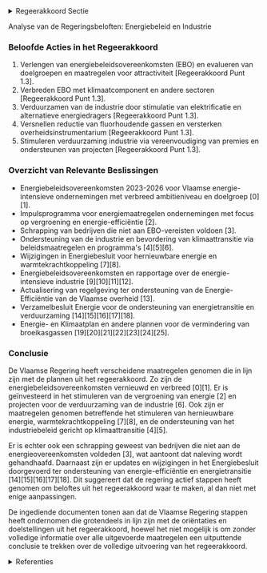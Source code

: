 

<details>
        <summary>Regeerakkoord Sectie </summary>
        <p>1.3 Industrie Het beleidskader voor de energie-intensieve industrie heeft haar succes al bewezen en wordt verdergezet: in 2023 verlengen we de vrijwillige energiebeleidsovereenkomsten (EBO), evalueren we de huidige doelgroepen, de rentabiliteit van de maatregelen en de attractiviteit voor de onderne-mingen om deel te nemen en verbreden het instrument met nieuwe overeenkomsten voor sectoren die nog niet gevat zijn. In nauw overleg met de betrokken sectoren, bekijken we hoe we het bestaande instrument verder kunnen verbreden met een klimaatcomponent. In dat overleg wordt voorts ook een verdere verbreding van het doelgebied van de EBO naar materiaalge-bruik, mobiliteit, restwarmte en water bekeken. Om ondernemingen aan te zetten toe te treden tot vrijwillige energiebeleidsovereenkomsten passen we het regelgevend kader aan zodat alle ondernemingen die meer dan 0,1 PJ energie verbruiken elke 4 jaar energieplannen actuali-seren en uitvoeren en ondernemingen die minder verbruiken ook aan hun energie-efficiëntie werken. Het instrument van de mini-energiebeleidsover-eenkomsten wordt verder uitgewerkt en uitge-breid naar nieuwe sectoren. Door middel van vrijwillige overeenkomsten met de kmo’s laten we hen gericht en klimaatvriendelijk investeren. We maken werk van een gecentraliseerde infor-matieverstrekking, op maat van de ondernemers, via koppeling aan bestaande informatieve kanalen en ondersteunen demonstratieprojecten op de bedrijfsvloer. De broeikasgassen van de niet-ETS industrie worden sterk verlaagd door in te zetten op: een verdere vergroening van de energiedra-gers met 10% binnen de industrie tegen 2030. Hiervoor stimuleren we verdere elektrificatie en het gebruik van biogas, duurzame biomassa, waterstof en syntheti-sche brandstoffen. we versnellen de reductie van fluorhou-dende gassen. We onderzoeken hoe het overheidsinstrumentarium kostenefficiënt versterkt kan worden. Daarnaast zetten we ook in op bijkomende responsabilisering van specifieke gebruikersgroepen. Via ontzorgings- en financieringsinitiatieven stimuleren we de verduurzaming van de indus-trie: we vereenvoudigen de diverse premies door integratie van de investeringspremie voor energiebesparende maatregelen van de netbeheerders in de Ecologiepremie+. via projecten in het kader van de Moonshot “Vlaanderen CO2-neutraal”, en in het bijzonder de ‘Moonshot’ rond het opvangen, opslaan en hergebruik van CO2, onder-steunen we kennisinstellingen die onder-zoek verrichten naar technologieën en de versnelde opschaling van projecten die substantieel kunnen bijdragen tot het CO2- neutraal maken van onze industrie. We streven hierbij naar het betrekken van de volledige waardeketen om deze techno-logische oplossingen ook internationaal succesvol te laten valoriseren door Vlaamse ondernemingen. We investeren verder in onderzoek en ontwikke-ling naar duurzame energie- en klimaatoplos-singen. We hebben hierbij de ambitie om Europese koploper te worden in onder meer waterstof. </p>
        </details> 

Analyse van de Regeringsbeloften: Energiebeleid en Industrie

### Beloofde Acties in het Regeerakkoord
1. Verlengen van energiebeleidsovereenkomsten (EBO) en evalueren van doelgroepen en maatregelen voor attractiviteit [Regeerakkoord Punt 1.3].
2. Verbreden EBO met klimaatcomponent en andere sectoren [Regeerakkoord Punt 1.3].
3. Verduurzamen van de industrie door stimulatie van elektrificatie en alternatieve energiedragers [Regeerakkoord Punt 1.3].
4. Versnellen reductie van fluorhoudende gassen en versterken overheidsinstrumentarium [Regeerakkoord Punt 1.3].
5. Stimuleren verduurzaming industrie via vereenvoudiging van premies en ondersteunen van projecten [Regeerakkoord Punt 1.3].

### Overzicht van Relevante Beslissingen
- Energiebeleidsovereenkomsten 2023-2026 voor Vlaamse energie-intensieve ondernemingen met verbreed ambitieniveau en doelgroep \[0\]\[1\].
- Impulsprogramma voor energiemaatregelen ondernemingen met focus op vergroening en energie-efficiëntie \[2\].
- Schrapping van bedrijven die niet aan EBO-vereisten voldoen \[3\].
- Ondersteuning van de industrie en bevordering van klimaattransitie via beleidsmaatregelen en programma's \[4\]\[5\]\[6\].
- Wijzigingen in Energiebesluit voor hernieuwbare energie en warmtekrachtkoppeling \[7\]\[8\].
- Energiebeleidsovereenkomsten en rapportage over de energie-intensieve industrie \[9\]\[10\]\[11\]\[12\].
- Actualisering van regelgeving ter ondersteuning van de Energie-Efficiëntie van de Vlaamse overheid \[13\].
- Verzamelbesluit Energie voor de ondersteuning van energietransitie en verduurzaming \[14\]\[15\]\[16\]\[17\]\[18\].
- Energie- en Klimaatplan en andere plannen voor de vermindering van broeikasgassen \[19\]\[20\]\[21\]\[22\]\[23\]\[24\]\[25\].

### Conclusie
De Vlaamse Regering heeft verscheidene maatregelen genomen die in lijn zijn met de plannen uit het regeerakkoord. Zo zijn de energiebeleidsovereenkomsten vernieuwd en verbreed \[0\]\[1\]. Er is geïnvesteerd in het stimuleren van de vergroening van energie \[2\] en projecten voor de verduurzaming van de industrie \[6\]. Ook zijn er maatregelen genomen betreffende het stimuleren van hernieuwbare energie, warmtekrachtkoppeling \[7\]\[8\], en de ondersteuning van het industriebeleid gericht op klimaattransitie \[4\]\[5\].

Er is echter ook een schrapping geweest van bedrijven die niet aan de energieovereenkomsten voldeden \[3\], wat aantoont dat naleving wordt gehandhaafd. Daarnaast zijn er updates en wijzigingen in het Energiebesluit doorgevoerd ter ondersteuning van energie-efficiëntie en energietransitie \[14\]\[15\]\[16\]\[17\]\[18\]. Dit suggereert dat de regering actief stappen heeft genomen om beloftes uit het regeerakkoord waar te maken, al dan niet met enige aanpassingen.

De ingediende documenten tonen aan dat de Vlaamse Regering stappen heeft ondernomen die grotendeels in lijn zijn met de oriëntaties en doelstellingen uit het regeerakkoord, hoewel het niet mogelijk is om zonder volledige informatie over alle uitgevoerde maatregelen een uitputtende conclusie te trekken over de volledige uitvoering van het regeerakkoord.

<details>
        <summary> Referenties</summary>
        **[\[0\]](https://beslissingenvlaamseregering.vlaanderen.be/?search=Energiebeleidsovereenkomsten%202023-2026%20Vlaamse%20energie-intensieve%20ondernemingen%20&dateOption=select&startDate=2022-11-10T07%3A00%3A00Z&endDate=2022-11-10T07%3A00%3A00Z)** : **(2022-11-10)** Energiebeleidsovereenkomsten 2023-2026 Vlaamse energie-intensieve ondernemingen  

**[\[1\]](https://beslissingenvlaamseregering.vlaanderen.be/?search=Energiebeleidsovereenkomsten%202023-2026%20Vlaamse%20energie-intensieve%20ondernemingen%20&dateOption=select&startDate=2022-07-08T08%3A00%3A00Z&endDate=2022-07-08T08%3A00%3A00Z)** : **(2022-07-08)** Energiebeleidsovereenkomsten 2023-2026 Vlaamse energie-intensieve ondernemingen  

**[\[2\]](https://beslissingenvlaamseregering.vlaanderen.be/?search=Impulsprogramma%20energiemaatregelen%20ondernemingen%20voor%20onder%20meer%20de%20versnelde%20vergroening%20warmtevraag%20niet-ETS%20industrie%20in%20Vlaanderen&dateOption=select&startDate=2022-12-02T09%3A00%3A00Z&endDate=2022-12-02T09%3A00%3A00Z)** : **(2022-12-02)** Impulsprogramma energiemaatregelen ondernemingen voor onder meer de versnelde vergroening warmtevraag niet-ETS industrie in Vlaanderen 

**[\[3\]](https://beslissingenvlaamseregering.vlaanderen.be/?search=Schrapping%20twee%20ondernemingen%20als%20toegetreden%20lid%20tot%20de%20energiebeleidsovereenkomst%20%28EBO%29%20voor%20de%20verankering%20van%20en%20voor%20blijvende%20energie-effici%C3%ABntie%20in%20de%20Vlaamse%20energie-intensieve%20industrie&dateOption=select&startDate=2021-06-18T08%3A00%3A00Z&endDate=2021-06-18T08%3A00%3A00Z)** : **(2021-06-18)** Schrapping twee ondernemingen als toegetreden lid tot de energiebeleidsovereenkomst (EBO) voor de verankering van en voor blijvende energie-efficiëntie in de Vlaamse energie-intensieve industrie 

**[\[4\]](https://beslissingenvlaamseregering.vlaanderen.be/?search=Voorontwerp%20van%20programmanota%20ter%20bevordering%20van%20de%20Vlaamse%20industri%C3%ABle%20energie-%20en%20klimaattransitie%202022-2025&dateOption=select&startDate=2023-02-03T09%3A00%3A00Z&endDate=2023-02-03T09%3A00%3A00Z)** : **(2023-02-03)** Voorontwerp van programmanota ter bevordering van de Vlaamse industriële energie- en klimaattransitie 2022-2025 

**[\[5\]](https://beslissingenvlaamseregering.vlaanderen.be/?search=Programmanota%20ter%20bevordering%20van%20de%20Vlaamse%20industri%C3%ABle%20energie-%20en%20klimaattransitie%202022-2025&dateOption=select&startDate=2023-06-16T08%3A00%3A00Z&endDate=2023-06-16T08%3A00%3A00Z)** : **(2023-06-16)** Programmanota ter bevordering van de Vlaamse industriële energie- en klimaattransitie 2022-2025 

**[\[6\]](https://beslissingenvlaamseregering.vlaanderen.be/?search=Visienota%20%27Bijkomende%20maatregelen%20Klimaat%27&dateOption=select&startDate=2021-11-05T15%3A30%3A00Z&endDate=2021-11-05T15%3A30%3A00Z)** : **(2021-11-05)** Visienota 'Bijkomende maatregelen Klimaat' 

**[\[7\]](https://beslissingenvlaamseregering.vlaanderen.be/?search=Ondersteuning%20hernieuwbare%20energiebronnen%20en%20warmtekrachtkoppeling%3A%20wijziging%20Energiebesluit&dateOption=select&startDate=2020-07-10T08%3A00%3A00Z&endDate=2020-07-10T08%3A00%3A00Z)** : **(2020-07-10)** Ondersteuning hernieuwbare energiebronnen en warmtekrachtkoppeling: wijziging Energiebesluit 

**[\[8\]](https://beslissingenvlaamseregering.vlaanderen.be/?search=Ondersteuning%20hernieuwbare%20energiebronnen%20en%20warmtekrachtkoppeling%3A%20wijziging%20Energiebesluit&dateOption=select&startDate=2020-05-29T08%3A00%3A00Z&endDate=2020-05-29T08%3A00%3A00Z)** : **(2020-05-29)** Ondersteuning hernieuwbare energiebronnen en warmtekrachtkoppeling: wijziging Energiebesluit 

**[\[9\]](https://beslissingenvlaamseregering.vlaanderen.be/?search=Energiebeleidsovereenkomsten%20voor%20de%20verankering%20van%20en%20voor%20blijvende%20energie-effici%C3%ABntie%20in%20de%20Vlaamse%20energie-intensieve%20industrie%20voor%20VER-bedrijven%20en%20niet%20VER-bedrijven%3A%20jaarverslag%202022&dateOption=select&startDate=2023-12-22T09%3A00%3A00Z&endDate=2023-12-22T09%3A00%3A00Z)** : **(2023-12-22)** Energiebeleidsovereenkomsten voor de verankering van en voor blijvende energie-efficiëntie in de Vlaamse energie-intensieve industrie voor VER-bedrijven en niet VER-bedrijven: jaarverslag 2022 

**[\[10\]](https://beslissingenvlaamseregering.vlaanderen.be/?search=Commissie%20Energiebeleidsovereenkomst%20%28EBO%29%20inzake%20de%20uitvoering%20van%20de%20energiebeleidsovereenkomsten%20voor%20de%20energie-intensieve%20industrie%3A%20jaarverslag%202020&dateOption=select&startDate=2022-03-25T09%3A00%3A00Z&endDate=2022-03-25T09%3A00%3A00Z)** : **(2022-03-25)** Commissie Energiebeleidsovereenkomst (EBO) inzake de uitvoering van de energiebeleidsovereenkomsten voor de energie-intensieve industrie: jaarverslag 2020 

**[\[11\]](https://beslissingenvlaamseregering.vlaanderen.be/?search=Energiebeleidsovereenkomsten%20voor%20de%20verankering%20van%20en%20voor%20blijvende%20energie-effici%C3%ABntie%20in%20de%20Vlaamse%20energie-intensieve%20industrie%20voor%20VER-bedrijven%20en%20niet%20VER-bedrijven%3A%20jaarverslag%202021&dateOption=select&startDate=2022-12-23T09%3A00%3A00Z&endDate=2022-12-23T09%3A00%3A00Z)** : **(2022-12-23)** Energiebeleidsovereenkomsten voor de verankering van en voor blijvende energie-efficiëntie in de Vlaamse energie-intensieve industrie voor VER-bedrijven en niet VER-bedrijven: jaarverslag 2021 

**[\[12\]](https://beslissingenvlaamseregering.vlaanderen.be/?search=Jaarverslag%202019%20Commissie%20Energiebeleidsovereenkomsten%20%28EBO%29&dateOption=select&startDate=2021-04-02T08%3A00%3A00Z&endDate=2021-04-02T08%3A00%3A00Z)** : **(2021-04-02)** Jaarverslag 2019 Commissie Energiebeleidsovereenkomsten (EBO) 

**[\[13\]](https://beslissingenvlaamseregering.vlaanderen.be/?search=Actualisatie%20van%20het%20kader%20voor%20de%20Oproep%20%27Actieplan%20Energie-Effici%C3%ABntie%20en%20Klimaatimpact%20Vlaamse%20Overheid%202021-2025%27&dateOption=select&startDate=2021-07-16T06%3A00%3A00Z&endDate=2021-07-16T06%3A00%3A00Z)** : **(2021-07-16)** Actualisatie van het kader voor de Oproep 'Actieplan Energie-Efficiëntie en Klimaatimpact Vlaamse Overheid 2021-2025' 

**[\[14\]](https://beslissingenvlaamseregering.vlaanderen.be/?search=Verzamelbesluit%20Energie&dateOption=select&startDate=2020-12-11T09%3A00%3A00Z&endDate=2020-12-11T09%3A00%3A00Z)** : **(2020-12-11)** Verzamelbesluit Energie 

**[\[15\]](https://beslissingenvlaamseregering.vlaanderen.be/?search=Verzamelbesluit%20Energie&dateOption=select&startDate=2021-04-23T08%3A00%3A00Z&endDate=2021-04-23T08%3A00%3A00Z)** : **(2021-04-23)** Verzamelbesluit Energie 

**[\[16\]](https://beslissingenvlaamseregering.vlaanderen.be/?search=Plan%20Vlaamse%20Veerkracht%3A%20volgende%20stappen%20en%20uitbreiding%20van%20het%20Vlaams%20beleidsplan%20bio-economie&dateOption=select&startDate=2022-04-29T08%3A00%3A00Z&endDate=2022-04-29T08%3A00%3A00Z)** : **(2022-04-29)** Plan Vlaamse Veerkracht: volgende stappen en uitbreiding van het Vlaams beleidsplan bio-economie 

**[\[17\]](https://beslissingenvlaamseregering.vlaanderen.be/?search=Samenwerkingsovereenkomst%202024-2028%20Vlaams%20EnergieBedrijf%20%28VEB%29&dateOption=select&startDate=2023-12-22T09%3A00%3A00Z&endDate=2023-12-22T09%3A00%3A00Z)** : **(2023-12-22)** Samenwerkingsovereenkomst 2024-2028 Vlaams EnergieBedrijf (VEB) 

**[\[18\]](https://beslissingenvlaamseregering.vlaanderen.be/?search=Verzamelbesluit%20energie%20%28VZB%20IX%29&dateOption=select&startDate=2023-06-16T08%3A00%3A00Z&endDate=2023-06-16T08%3A00%3A00Z)** : **(2023-06-16)** Verzamelbesluit energie (VZB IX) 

**[\[19\]](https://beslissingenvlaamseregering.vlaanderen.be/?search=Definitief%20Vlaams%20Energie-%20en%20Klimaatplan%202021-2030&dateOption=select&startDate=2019-12-09T07%3A30%3A00Z&endDate=2019-12-09T07%3A30%3A00Z)** : **(2019-12-09)** Definitief Vlaams Energie- en Klimaatplan 2021-2030 

**[\[20\]](https://beslissingenvlaamseregering.vlaanderen.be/?search=Visienota%20%27Cofinanciering%20in%20functie%20van%20de%20kosteneffici%C3%ABntie%20voor%20allocatie%20van%20middelen%20uit%20het%20Vlaams%20Klimaatfonds%20voor%20Vlaamse%20mitigatiemaatregelen%27&dateOption=select&startDate=2020-09-11T08%3A00%3A00Z&endDate=2020-09-11T08%3A00%3A00Z)** : **(2020-09-11)** Visienota 'Cofinanciering in functie van de kostenefficiëntie voor allocatie van middelen uit het Vlaams Klimaatfonds voor Vlaamse mitigatiemaatregelen' 

**[\[21\]](https://beslissingenvlaamseregering.vlaanderen.be/?search=Bijsturing%20intern%20Klimaatplan%20Vlaamse%20Overheid&dateOption=select&startDate=2021-07-16T06%3A00%3A00Z&endDate=2021-07-16T06%3A00%3A00Z)** : **(2021-07-16)** Bijsturing intern Klimaatplan Vlaamse Overheid 

**[\[22\]](https://beslissingenvlaamseregering.vlaanderen.be/?search=9%20miljoen%20euro%20subsidie%20aan%20Vlaamse%20gemeenten%20voor%20klimaatacties%20ter%20uitvoering%20van%20het%20Lokaal%20Energie%20en%20Klimaatpact%202.1&dateOption=select&startDate=2022-12-16T09%3A00%3A00Z&endDate=2022-12-16T09%3A00%3A00Z)** : **(2022-12-16)** 9 miljoen euro subsidie aan Vlaamse gemeenten voor klimaatacties ter uitvoering van het Lokaal Energie en Klimaatpact 2.1 

**[\[23\]](https://beslissingenvlaamseregering.vlaanderen.be/?search=Visienota%20%27Afsprakenkader%20Vlaams%20Energie-%20en%20Klimaatplan%20%28VEKP%29%27&dateOption=select&startDate=2021-12-17T09%3A00%3A00Z&endDate=2021-12-17T09%3A00%3A00Z)** : **(2021-12-17)** Visienota 'Afsprakenkader Vlaams Energie- en Klimaatplan (VEKP)' 

**[\[24\]](https://beslissingenvlaamseregering.vlaanderen.be/?search=Samenwerkingsakkoord%20verdeling%20klimaat-%20en%20energiedoelstellingen&dateOption=select&startDate=2022-12-09T09%3A00%3A00Z&endDate=2022-12-09T09%3A00%3A00Z)** : **(2022-12-09)** Samenwerkingsakkoord verdeling klimaat- en energiedoelstellingen 

**[\[25\]](https://beslissingenvlaamseregering.vlaanderen.be/?search=Verzamelbesluit%20energie&dateOption=select&startDate=2022-10-21T08%3A00%3A00Z&endDate=2022-10-21T08%3A00%3A00Z)** : **(2022-10-21)** Verzamelbesluit energie 
        </details> 

